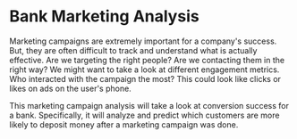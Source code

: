 # Bank Marketing Analysis

Marketing campaigns are extremely important for a company's success. But, they are often difficult to track and understand what is actually effective. Are we targeting the right people? Are we contacting them in the right way? We might want to take a look at different engagement metrics. Who interacted with the campaign the most? This could look like clicks or likes on ads on the user's phone.

This marketing campaign analysis will take a look at conversion success for a bank. Specifically, it will analyze and predict which customers are more likely to deposit money after a marketing campaign was done.
